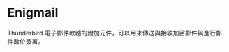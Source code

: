 [Title]: # (Enigmail)
[Difficulty]: # (初學者)
[Order]: # (36)

# Enigmail

Thunderbird 電子郵件軟體的附加元件，可以用來傳送與接收加密郵件與進行郵件數位簽署。